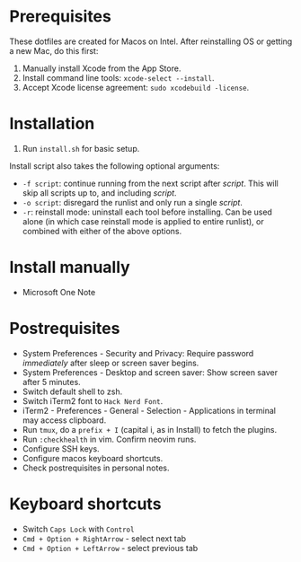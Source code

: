 # Prerequisites

These dotfiles are created for Macos on Intel. After reinstalling OS or getting a new Mac, do this first:

1. Manually install Xcode from the App Store.
2. Install command line tools: `xcode-select --install`.
3. Accept Xcode license agreement: `sudo xcodebuild -license`.

# Installation

1. Run `install.sh` for basic setup.

Install script also takes the following optional arguments:

- `-f script`: continue running from the next script after _script_. This will skip all scripts up to, and including _script_.
- `-o script`: disregard the runlist and only run a single _script_.
- `-r`: reinstall mode: uninstall each tool before installing. Can be used alone (in which case reinstall mode is applied to entire runlist), or combined with either of the above options.

# Install manually

- Microsoft One Note

# Postrequisites

- System Preferences - Security and Privacy: Require password _immediately_ after sleep or screen saver begins.
- System Preferences - Desktop and screen saver: Show screen saver after 5 minutes.
- Switch default shell to zsh.
- Switch iTerm2 font to `Hack Nerd Font`.
- iTerm2 - Preferences - General - Selection - Applications in terminal may access clipboard.
- Run `tmux`, do a `prefix + I` (capital i, as in Install) to fetch the plugins.
- Run `:checkhealth` in vim. Confirm neovim runs.
- Configure SSH keys.
- Configure macos keyboard shortcuts.
- Check postrequisites in personal notes.

# Keyboard shortcuts

- Switch `Caps Lock` with `Control`
- `Cmd + Option + RightArrow` - select next tab
- `Cmd + Option + LeftArrow` - select previous tab

